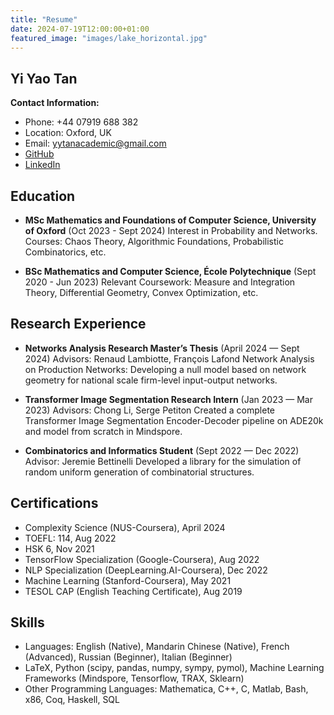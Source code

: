 ```yaml
---
title: "Resume"
date: 2024-07-19T12:00:00+01:00
featured_image: "images/lake_horizontal.jpg"
---
```


## Yi Yao Tan

**Contact Information:**
- Phone: +44 07919 688 382
- Location: Oxford, UK
- Email: yytanacademic@gmail.com
- [GitHub](https://github.com/yao-creative)
- [LinkedIn](https://www.linkedin.com/in/yi-yao-tan-9719301a3/)

## Education
- **MSc Mathematics and Foundations of Computer Science, University of Oxford** (Oct 2023 - Sept 2024)
  Interest in Probability and Networks.
  Courses: Chaos Theory, Algorithmic Foundations, Probabilistic Combinatorics, etc.

- **BSc Mathematics and Computer Science, École Polytechnique** (Sept 2020 - Jun 2023)
  Relevant Coursework: Measure and Integration Theory, Differential Geometry, Convex Optimization, etc.

## Research Experience
- **Networks Analysis Research Master’s Thesis** (April 2024 — Sept 2024)
  Advisors: Renaud Lambiotte, François Lafond
  Network Analysis on Production Networks: Developing a null model based on network geometry for national scale firm-level input-output networks.

- **Transformer Image Segmentation Research Intern** (Jan 2023 — Mar 2023)
  Advisors: Chong Li, Serge Petiton
  Created a complete Transformer Image Segmentation Encoder-Decoder pipeline on ADE20k and model from scratch in Mindspore.

- **Combinatorics and Informatics Student** (Sept 2022 — Dec 2022)
  Advisor: Jeremie Bettinelli
  Developed a library for the simulation of random uniform generation of combinatorial structures.

## Certifications
- Complexity Science (NUS-Coursera), April 2024
- TOEFL: 114, Aug 2022
- HSK 6, Nov 2021
- TensorFlow Specialization (Google-Coursera), Aug 2022
- NLP Specialization (DeepLearning.AI-Coursera), Dec 2022
- Machine Learning (Stanford-Coursera), May 2021
- TESOL CAP (English Teaching Certificate), Aug 2019

## Skills
- Languages: English (Native), Mandarin Chinese (Native), French (Advanced), Russian (Beginner), Italian (Beginner)
- LaTeX, Python (scipy, pandas, numpy, sympy, pymol), Machine Learning Frameworks (Mindspore, Tensorflow, TRAX, Sklearn)
- Other Programming Languages: Mathematica, C++, C, Matlab, Bash, x86, Coq, Haskell, SQL
